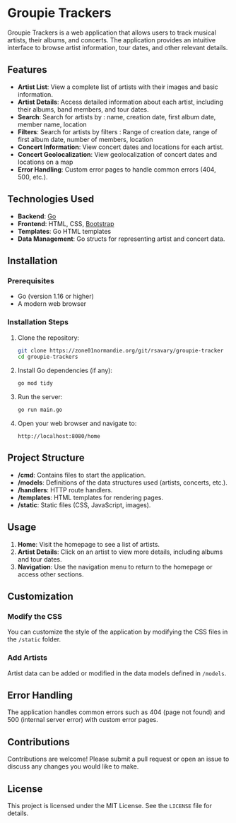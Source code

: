 # Groupie Trackers

Groupie Trackers is a web application that allows users to track musical artists, their albums, and concerts. The application provides an intuitive interface to browse artist information, tour dates, and other relevant details.

## Features

- **Artist List**: View a complete list of artists with their images and basic information.
- **Artist Details**: Access detailed information about each artist, including their albums, band members, and tour dates.
- **Search**: Search for artists by : name, creation date, first album date, member name, location
- **Filters**: Search for artists by filters : Range of creation date, range of first album date, number of members, location
- **Concert Information**: View concert dates and locations for each artist.
- **Concert Geolocalization**: View geolocalization of concert dates and locations on a map
- **Error Handling**: Custom error pages to handle common errors (404, 500, etc.).

## Technologies Used

- **Backend**: [Go](https://golang.org/)
- **Frontend**: HTML, CSS, [Bootstrap](https://getbootstrap.com/)
- **Templates**: Go HTML templates
- **Data Management**: Go structs for representing artist and concert data.

## Installation

### Prerequisites

- Go (version 1.16 or higher)
- A modern web browser

### Installation Steps

1. Clone the repository:

    ```sh
    git clone https://zone01normandie.org/git/rsavary/groupie-tracker
    cd groupie-trackers
    ```

2. Install Go dependencies (if any):

    ```sh
    go mod tidy
    ```

3. Run the server:

    ```sh
    go run main.go
    ```

4. Open your web browser and navigate to:

    ```
    http://localhost:8080/home
    ```

## Project Structure

- **/cmd**: Contains files to start the application.
- **/models**: Definitions of the data structures used (artists, concerts, etc.).
- **/handlers**: HTTP route handlers.
- **/templates**: HTML templates for rendering pages.
- **/static**: Static files (CSS, JavaScript, images).

## Usage

1. **Home**: Visit the homepage to see a list of artists.
2. **Artist Details**: Click on an artist to view more details, including albums and tour dates.
3. **Navigation**: Use the navigation menu to return to the homepage or access other sections.

## Customization

### Modify the CSS

You can customize the style of the application by modifying the CSS files in the `/static` folder.

### Add Artists

Artist data can be added or modified in the data models defined in `/models`.

## Error Handling

The application handles common errors such as 404 (page not found) and 500 (internal server error) with custom error pages.

## Contributions

Contributions are welcome! Please submit a pull request or open an issue to discuss any changes you would like to make.

## License

This project is licensed under the MIT License. See the `LICENSE` file for details.
